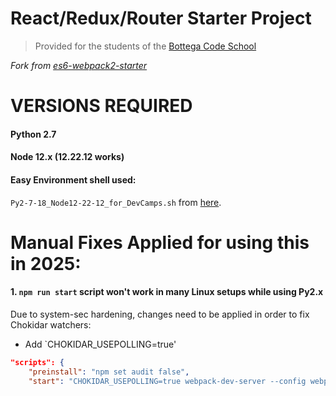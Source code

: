 # React/Redux/Router Starter Project

> Provided for the students of the [Bottega Code School](https://bottega.tech/)

*Fork from [es6-webpack2-starter](https://github.com/micooz/es6-webpack2-starter)*

# VERSIONS REQUIRED
#### Python 2.7
#### Node 12.x (12.22.12 works)

#### Easy Environment shell used:
`Py2-7-18_Node12-22-12_for_DevCamps.sh` from [here](https://github.com/alexandrglm/easyenv/tree/7b5d9a1e2ac1f7d36efd2be5f3c32d7d7498129f/Old-React-for_DevCamp-Courses).

# Manual Fixes Applied for using this in 2025:

#### 1. `npm run start` script won't work in many Linux setups while using Py2.x

Due to system-sec hardening, changes need to be applied in order to fix Chokidar watchers:
- Add `CHOKIDAR_USEPOLLING=true' 

```json
"scripts": {
    "preinstall": "npm set audit false",
    "start": "CHOKIDAR_USEPOLLING=true webpack-dev-server --config webpack/dev.config.js --watch",
```